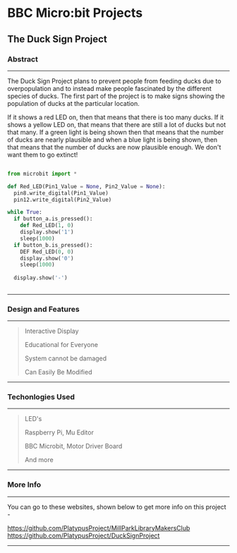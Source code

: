 # BBC Micro:bit Projects
## The Duck Sign Project
### Abstract

----------------------------------------------------------------------------------------------------------------------------------------

The Duck Sign Project plans to prevent people from feeding ducks due to overpopulation and to instead make people fascinated by the different species of ducks. The first part of the project is to make signs showing the population of ducks at the particular location.

If it shows a red LED on, then that means that there is too many ducks. If it shows a yellow LED on, that means that there are still a lot of ducks but not that many. If a green light is being shown then that means that the number of ducks are nearly plausible and when a blue light is being shown, then that means that the number of ducks are now plausible enough. We don't want them to go extinct!


```Python

from microbit import *

def Red_LED(Pin1_Value = None, Pin2_Value = None):
  pin8.write_digital(Pin1_Value)
  pin12.write_digital(Pin2_Value)

while True:
  if button_a.is_pressed():
    def Red_LED(1, 0)
    display.show('1')
    sleep(1000)
  if button_b.is_pressed():
    DEF Red_LED(0, 0)
    display.show('0')
    sleep(1000)
    
  display.show('-')
  
```

----------------------------------------------------------------------------------------------------------------------------------------

### Design and Features

----------------------------------------------------------------------------------------------------------------------------------------

> Interactive Display
>
> Educational for Everyone
>
> System cannot be damaged
>
> Can Easily Be Modified

----------------------------------------------------------------------------------------------------------------------------------------

### Techonlogies Used

----------------------------------------------------------------------------------------------------------------------------------------

> LED's
>
> Raspberry Pi, Mu Editor
>
> BBC Microbit, Motor Driver Board
>
> And more

----------------------------------------------------------------------------------------------------------------------------------------

### More Info

----------------------------------------------------------------------------------------------------------------------------------------

You can go to these websites, shown below to get more info on this project -

https://github.com/PlatypusProject/MillParkLibraryMakersClub
https://github.com/PlatypusProject/DuckSignProject

----------------------------------------------------------------------------------------------------------------------------------------
